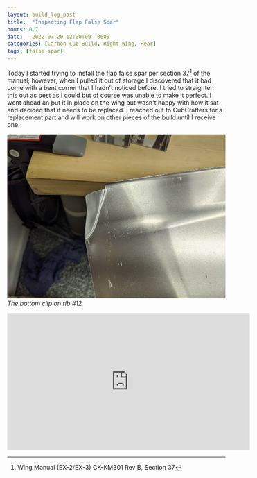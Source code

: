 ```yaml
---
layout: build_log_post
title:  "Inspecting Flap False Spar"
hours: 0.7
date:   2022-07-20 12:00:00 -0600
categories: [Carbon Cub Build, Right Wing, Rear]
tags: [false spar]
---
```


Today I started trying to install the flap false spar per section 37[^section-37-ref] of the manual; however, when I pulled it out of storage I discovered that it had come with a bent corner that I hadn't noticed before. I tried to straighten this out as best as I could but of course was unable to make it perfect. I went ahead an put it in place on the wing but wasn't happy with how it sat and decided that it needs to be replaced. I reached out to CubCrafters for a replacement part and will work on other pieces of the build until I receive one.

![Desktop View](/assets/img/posts/2022/2022-07-20-inspecting-flap-false-spar/bent_false_spar.jpg)
_The bottom clip on rib #12_

<iframe width="560" height="315" src="https://www.youtube.com/embed/r0SXAD1kuJ0" title="YouTube video player" frameborder="0" allow="accelerometer; autoplay; clipboard-write; encrypted-media; gyroscope; picture-in-picture" allowfullscreen></iframe>

[^section-37-ref]: Wing Manual (EX-2/EX-3) CK-KM301 Rev B, Section 37